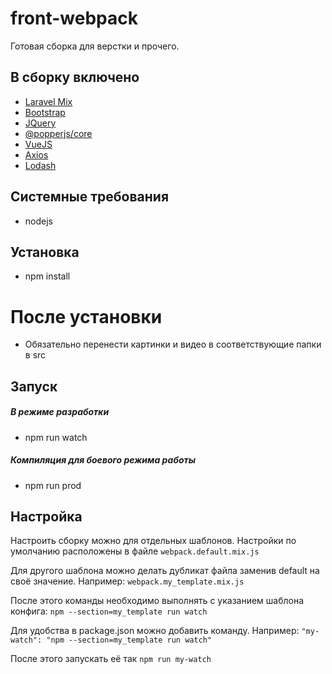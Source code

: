 # front-webpack

Готовая сборка для верстки и прочего.

## В сборку включено

- [Laravel Mix](https://laravel-mix.com/)
- [Bootstrap](https://getbootstrap.com/)
- [JQuery](http://jquery.com/)
- [@popperjs/core](https://popper.js.org/)
- [VueJS](https://vuejs.org)
- [Axios](https://github.com/axios/axios)
- [Lodash](https://lodash.com/)

## Системные требования

- nodejs

## Установка

- npm install

# После установки

- Обязательно перенести картинки и видео в соответствующие папки в src

## Запуск

##### В режиме разработки

- npm run watch

##### Компиляция для боевого режима работы

- npm run prod

## Настройка

Настроить сборку можно для отдельных шаблонов. Настройки по умолчанию расположены в файле `webpack.default.mix.js`

Для другого шаблона можно делать дубликат файла заменив default на своё значение. Например: `webpack.my_template.mix.js`

После этого команды необходимо выполнять с указанием шаблона конфига: `npm --section=my_template run watch`

Для удобства в package.json можно добавить команду. Например: `"my-watch": "npm --section=my_template run watch"`

После этого запускать её так `npm run my-watch`
